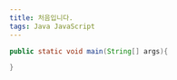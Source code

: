 ```yaml
---
title: 처음입니다.
tags: Java JavaScript
---
```


```java
public static void main(String[] args){

}
```
